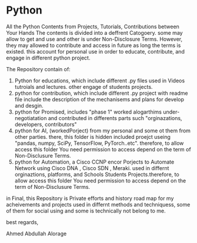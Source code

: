# Python
All the Python Contents from Projects, Tutorials, Contributions between Your Hands
The contents is divided into a deffrent Catogoery. some may allow to get and use and other is under Non-Disclosure Terms. 
However, they may allowed to contribute and access in future as long the terms is existed. 
this account for personal use in order to educate, contribute, and engage in different python project.

The Repository contain of: 
  1. Python for educations, which include different .py files used in Videos tutroials and lectures. other engage of students projects. 
  2. python for contribution, which include different .py project with readme file include the description of the mechanisems and plans for develop and desgin. 
  3. python for Promised, includes "phase 1" worked alogarthims under-negotiatation and contributed in differents parts such "orginazations, developers, contributors" 
  4. python for AI, (workedPorject) from my personal and some ot them from other parties. there, this folder is hidden included proejct useing "pandas, numpy, SciPy, TensorFlow, PyTorch..etc". therefore, to allow access this folder You need permission to access depend on the term of Non-Disclusure Terms. 
  5. python for Automation, a Cisco CCNP encor Porjects to Automate Network using Cisco DNA , Cisco SDN , Meraki. used in differnt orginaztions, platforms, and Schools Students Projects.therefore, to allow access this folder You need permission to access depend on the term of Non-Disclusure Terms. 

in Final, this Repository is Private efforts and history road map for my acheivements and projects used in differnt methods and techniquess, some of them for social using and some is technically not belong to me. 

best regards, 

Ahmed Abdullah Alorage 
